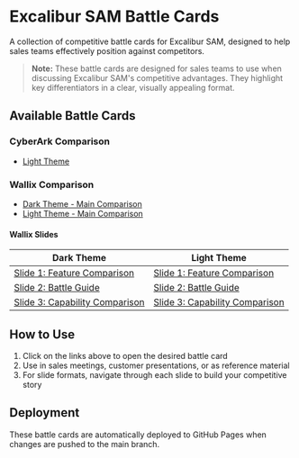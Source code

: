 # Excalibur SAM Battle Cards

A collection of competitive battle cards for Excalibur SAM, designed to help sales teams effectively position against competitors.

> **Note:** These battle cards are designed for sales teams to use when discussing Excalibur SAM's competitive advantages. They highlight key differentiators in a clear, visually appealing format.

## Available Battle Cards

### CyberArk Comparison
- [Light Theme](https://excalibur-enterprise.github.io/BattleCards/Cyberark/main-bright.html)

### Wallix Comparison
- [Dark Theme - Main Comparison](https://excalibur-enterprise.github.io/BattleCards/Wallix/main-dark.html)
- [Light Theme - Main Comparison](https://excalibur-enterprise.github.io/BattleCards/Wallix/main-bright.html)

#### Wallix Slides
| Dark Theme | Light Theme |
|------------|-------------|
| [Slide 1: Feature Comparison](https://excalibur-enterprise.github.io/BattleCards/Wallix/slide1-dark.html) | [Slide 1: Feature Comparison](https://excalibur-enterprise.github.io/BattleCards/Wallix/slide1-bright.html) |
| [Slide 2: Battle Guide](https://excalibur-enterprise.github.io/BattleCards/Wallix/slide2-dark.html) | [Slide 2: Battle Guide](https://excalibur-enterprise.github.io/BattleCards/Wallix/slide2-bright.html) |
| [Slide 3: Capability Comparison](https://excalibur-enterprise.github.io/BattleCards/Wallix/slide3-dark.html) | [Slide 3: Capability Comparison](https://excalibur-enterprise.github.io/BattleCards/Wallix/slide3-bright.html) |

<!-- ## Usage

These battle cards are designed to be used by sales teams when positioning Excalibur SAM against competitors. Each card highlights the key differentiators and competitive advantages of Excalibur SAM.

## Features

- **Responsive Design**: All battle cards are designed to work on desktop and tablet devices
- **Dark/Light Themes**: Choose between dark and light themes based on presentation needs
- **Slide Formats**: Available in both comprehensive single-page format and slide-by-slide presentation format -->

## How to Use

1. Click on the links above to open the desired battle card
2. Use in sales meetings, customer presentations, or as reference material
3. For slide formats, navigate through each slide to build your competitive story

<!-- ## Contributing

To contribute to these battle cards:

1. Fork the repository
2. Create a new branch for your changes
3. Make your updates to existing cards or create new ones
4. Submit a pull request with a clear description of your changes

### Adding New Competitors

To add a new competitor battle card:

1. Create a new directory with the competitor name
2. Use the existing HTML templates as a starting point
3. Update the content with relevant competitive information
4. Add links to the new battle cards in this README -->

## Deployment

These battle cards are automatically deployed to GitHub Pages when changes are pushed to the main branch.
